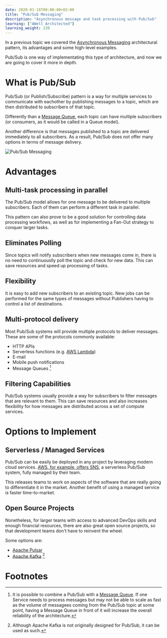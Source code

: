 ```yaml
---
date: 2020-01-16T00:00:00+03:00
title: "Pub/Sub Messaging"
description: "Asynchronous message and task processing with Pub/Sub"
learning: ["AWell Architected"]
learning_weight: 220
---
```


In a previous topic we covered the [Asynchronous Messaging](/knowledge-base/architectural-patterns/asynchronous-messaging/?utm_source=dashbird-site&utm_medium=article&utm_campaign=knowledge-base&utm_content=architectural-patterns) architectural pattern, its advantages and some high-level examples.

Pub/Sub is one way of implementating this type of architecture, and now we are going to cover it more in depth.

# What is Pub/Sub

Pub/Sub (or Publish/Subscribe) pattern is a way for multiple services to communicate with eachother by publishing messages to a topic, which are then distributed to subscribers of that topic.

Differently than a [Message Queue](/knowledge-base/architectural-patterns/message-queue/?utm_source=dashbird-site&utm_medium=article&utm_campaign=knowledge-base&utm_content=architectural-patterns), each topic can have multiple subscribers (or consumers, as it would be called in a Queue model).

Another difference is that messages published to a topic are delivered immediately to all subscribers. As a result, Pub/Sub does not offer many options in terms of message delivery.

![Pub/Sub Messaging](/images/knowledge-base/architecture/pub-sub-messaging.png)


# Advantages

## Multi-task processing in parallel

The Pub/Sub model allows for one message to be delivered to multiple subscribers. Each of them can perform a different task in parallel. 

This pattern can also prove to be a good solution for controlling data processing workflows, as well as for implementing a Fan-Out strategy to conquer larger tasks.


## Eliminates Polling

Since topics will notify subscribers when new messages come in, there is no need to continuouslly poll the topic and check for new data. This can save resources and speed up processing of tasks.


## Flexibility

It is easy to add new subscribers to an existing topic. New jobs can be performed for the same types of messages without Publishers having to control a list of destinations.


## Multi-protocol delivery

Most Pub/Sub systems will provide multiple protocols to deliver messages. These are some of the protocols commonly available:

* HTTP APIs
* Serverless functions (e.g. [AWS Lambda](/knowledge-base/aws-lambda/introduction-to-aws-lambda/?utm_source=dashbird-site&utm_medium=article&utm_campaign=knowledge-base&utm_content=architectural-patterns))
* E-mail
* Mobile push notifications
* Message Queues [^1]


## Filtering Capabilities

Pub/Sub systems usually provide a way for subscribers to filter messages that are relevant to them. This can save resources and also increases flexibility for how messages are distributed across a set of compute services.


# Options to Implement

## Serverless / Managed Services

Pub/Sub can be easily be deployed in any project by leveraging modern cloud services. [AWS, for example, offers SNS](https://aws.amazon.com/sns/), a serverless Pub/Sub system, fully managed by their team.

This releases teams to work on aspects of the software that are really going to differentiate it in the market. Another benefit of using a managed service is faster time-to-market.


## Open Source Projects

Nonetheless, for larger teams with access to advanced DevOps skills and enough financial resources, there are also great open source projects, so that development teams don't have to reinvent the wheel.

Some options are:

* [Apache Pulsar](https://pulsar.apache.org/)
* [Apache Kafka](https://site:kafka.apache.org) [^2]


# Footnotes

[^1]:
    It is possible to combine a Pub/Sub with a [Message Queue](/knowledge-base/architectural-patterns/message-queue/?utm_source=dashbird-site&utm_medium=article&utm_campaign=knowledge-base&utm_content=architectural-patterns). If one Service needs to process messages but may not be able to scale as fast as the volume of messagees coming from the Pub/Sub topic at some point, having a Message Queue in front of it will increase the overall reliability of the architecture.

[^2]:
    Although Apache Kafka is not originally designed for Pub/Sub, it can be used as such.
